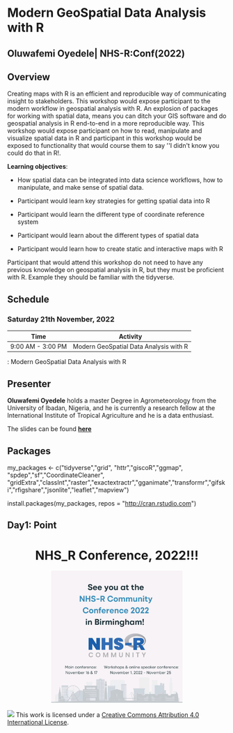 # Modern GeoSpatial Data Analysis with R

## Oluwafemi Oyedele| NHS-R:Conf(2022)

## Overview

Creating maps with R is an efficient and reproducible way of communicating insight to stakeholders. This workshop would expose participant to the modern workflow in geospatial analysis with R. An explosion of packages for working with spatial data, means you can ditch your GIS software and do geospatial analysis in R end-to-end in a more reproducible way. This workshop would expose participant on how to read, manipulate and visualize spatial data in R and participant in this workshop would be exposed to functionality that would course them to say ''I didn't know you could do that in R!.

**Learning objectives**:

-   How spatial data can be integrated into data science workflows, how to manipulate, and make sense of spatial data.

-   Participant would learn key strategies for getting spatial data into R

-   Participant would learn the different type of coordinate reference system

-   Participant would learn about the different types of spatial data

-   Participant would learn how to create static and interactive maps with R

Participant that would attend this workshop do not need to have any previous knowledge on geospatial analysis in R, but they must be proficient with R. Example they should be familiar with the tidyverse.

## Schedule

### Saturday 21th November, 2022

| Time              | Activity                               |
|-------------------|----------------------------------------|
| 9:00 AM - 3:00 PM | Modern GeoSpatial Data Analysis with R |

: Modern GeoSpatial Data Analysis with R

## Presenter

**Oluwafemi Oyedele** holds a master Degree in Agrometeorology from the University of Ibadan, Nigeria, and he is currently a research fellow at the International Institute of Tropical Agriculture and he is a data enthusiast.

The slides can be found [**here**](https://bb1464.github.io/Modern-GeoSpatial-Data-Analysis-with-R/)

## Packages 
my_packages <- c("tidyverse","grid",
                 "httr","giscoR","ggmap",
                 "spdep","sf","CoordinateCleaner",
                 "gridExtra","classInt","raster","exactextractr","gganimate","transformr","gifski","rfigshare","jsonlite","leaflet","mapview")

install.packages(my_packages, repos = "http://cran.rstudio.com")



## Day1: Point

<h1 align="center"> NHS_R Conference, 2022!!! </h1>
  
  <p align="center">
    <img src="https://github.com/BB1464/Office-Hour/blob/master/Plot/NHSR.jpg" width="60%">
      </p>



![](https://i.creativecommons.org/l/by/4.0/88x31.png) This work is licensed under a [Creative Commons Attribution 4.0 International License](https://creativecommons.org/licenses/by/4.0/).
